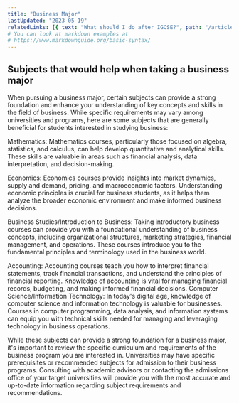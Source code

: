 ```yaml
---
title: "Business Major"
lastUpdated: "2023-05-19"
relatedLinks: [{ text: "What should I do after IGCSE?", path: "/articles" }]
# You can look at markdown examples at
# https://www.markdownguide.org/basic-syntax/
---
```


## Subjects that would help when taking a business major

When pursuing a business major, certain subjects can provide a strong foundation and enhance your understanding of key concepts and skills in the field of business. While specific requirements may vary among universities and programs, here are some subjects that are generally beneficial for students interested in studying business:

Mathematics: Mathematics courses, particularly those focused on algebra, statistics, and calculus, can help develop quantitative and analytical skills. These skills are valuable in areas such as financial analysis, data interpretation, and decision-making.

Economics: Economics courses provide insights into market dynamics, supply and demand, pricing, and macroeconomic factors. Understanding economic principles is crucial for business students, as it helps them analyze the broader economic environment and make informed business decisions.

Business Studies/Introduction to Business: Taking introductory business courses can provide you with a foundational understanding of business concepts, including organizational structures, marketing strategies, financial management, and operations. These courses introduce you to the fundamental principles and terminology used in the business world.

Accounting: Accounting courses teach you how to interpret financial statements, track financial transactions, and understand the principles of financial reporting. Knowledge of accounting is vital for managing financial records, budgeting, and making informed financial decisions.
Computer Science/Information Technology: In today's digital age, knowledge of computer science and information technology is valuable for businesses. Courses in computer programming, data analysis, and information systems can equip you with technical skills needed for managing and leveraging technology in business operations.

While these subjects can provide a strong foundation for a business major, it's important to review the specific curriculum and requirements of the business program you are interested in. Universities may have specific prerequisites or recommended subjects for admission to their business programs. Consulting with academic advisors or contacting the admissions office of your target universities will provide you with the most accurate and up-to-date information regarding subject requirements and recommendations.
